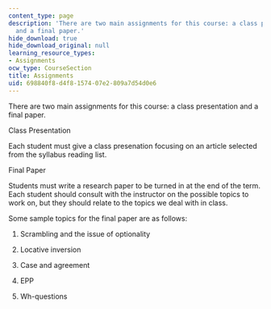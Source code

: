 ```yaml
---
content_type: page
description: 'There are two main assignments for this course: a class presentation
  and a final paper.'
hide_download: true
hide_download_original: null
learning_resource_types:
- Assignments
ocw_type: CourseSection
title: Assignments
uid: 698840f8-d4f8-1574-07e2-809a7d54d0e6
---
```


There are two main assignments for this course: a class presentation and a final paper.

Class Presentation

Each student must give a class presenation focusing on an article selected from the syllabus reading list.

Final Paper

Students must write a research paper to be turned in at the end of the term. Each student should consult with the instructor on the possible topics to work on, but they should relate to the topics we deal with in class.

Some sample topics for the final paper are as follows:

1) Scrambling and the issue of optionality

2) Locative inversion

3) Case and agreement

4) EPP

5) Wh-questions